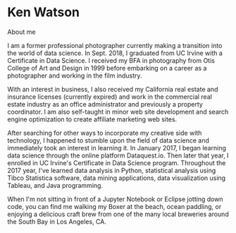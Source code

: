 # Ken Watson
About me

I am a former professional photographer currently making a transition into the world of data science. In Sept. 2018, I graduated from UC Irvine with a Certificate in Data Science. I received my BFA in photography from Otis College of Art and Design in 1999 before embarking on a career as a photographer and working in the film industry.

With an interest in business, I also received my California real estate and insurance licenses (currently expired) and work in the commercial real estate industry as an office administrator and previously a property coordinator. I am also self-taught in minor web site development and search engine optimization to create affiliate marketing web sites.

After searching for other ways to incorporate my creative side with technology, I happened to stumble upon the field of data science and immediately took an interest in learning it. In January 2017, I began learning data science through the online platform Dataquest.io. Then later that year, I enrolled in UC Irvine's Certificate in Data Science program. Throughout the 2017 year, I've learned data analysis in Python, statistical analysis using Tibco Statistica software, data mining applications, data visualization using Tableau, and Java programming.

When I'm not sitting in front of a Jupyter Notebook or Eclipse jotting down code, you can find me walking my Boxer at the beach, ocean paddling, or enjoying a delicious craft brew from one of the many local breweries around the South Bay in Los Angeles, CA. 
